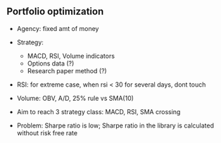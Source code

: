 ## Portfolio optimization

- Agency: fixed amt of money
- Strategy:
    - MACD, RSI, Volume indicators
    - Options data (?)
    - Research paper method (?)

- RSI: for extreme case, when rsi < 30 for several days, dont touch

- Volume: OBV, A/D, 25% rule vs SMA(10) 
- Aim to reach 3 strategy class: MACD, RSI, SMA crossing

- Problem: Sharpe ratio is low; Sharpe ratio in the library is calculated without risk free rate
